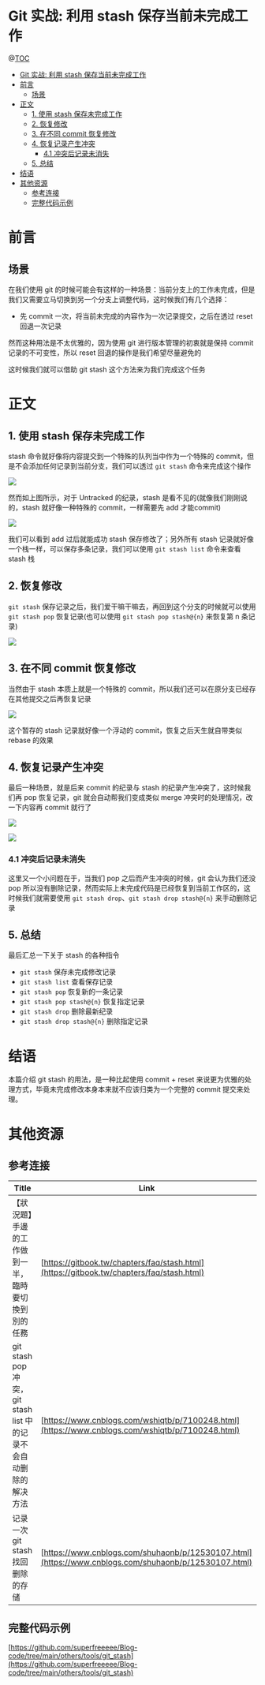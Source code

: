 # Git 实战: 利用 stash 保存当前未完成工作

@[TOC](文章目录)

<!-- TOC -->

- [Git 实战: 利用 stash 保存当前未完成工作](#git-实战-利用-stash-保存当前未完成工作)
- [前言](#前言)
  - [场景](#场景)
- [正文](#正文)
  - [1. 使用 stash 保存未完成工作](#1-使用-stash-保存未完成工作)
  - [2. 恢复修改](#2-恢复修改)
  - [3. 在不同 commit 恢复修改](#3-在不同-commit-恢复修改)
  - [4. 恢复记录产生冲突](#4-恢复记录产生冲突)
    - [4.1 冲突后记录未消失](#41-冲突后记录未消失)
  - [5. 总结](#5-总结)
- [结语](#结语)
- [其他资源](#其他资源)
  - [参考连接](#参考连接)
  - [完整代码示例](#完整代码示例)

<!-- /TOC -->

# 前言

## 场景

在我们使用 git 的时候可能会有这样的一种场景：当前分支上的工作未完成，但是我们又需要立马切换到另一个分支上调整代码，这时候我们有几个选择：

- 先 commit 一次，将当前未完成的内容作为一次记录提交，之后在透过 reset 回退一次记录

然而这种用法是不太优雅的，因为使用 git 进行版本管理的初衷就是保持 commit 记录的不可变性，所以 reset 回退的操作是我们希望尽量避免的

这时候我们就可以借助 git stash 这个方法来为我们完成这个任务

# 正文

## 1. 使用 stash 保存未完成工作

stash 命令就好像将内容提交到一个特殊的队列当中作为一个特殊的 commit，但是不会添加任何记录到当前分支，我们可以透过 `git stash` 命令来完成这个操作

![](https://picures.oss-cn-beijing.aliyuncs.com/img/git_stash_sample1_untracked.png)

然而如上图所示，对于 Untracked 的纪录，stash 是看不见的(就像我们刚刚说的，stash 就好像一种特殊的 commit，一样需要先 add 才能commit)

![](https://picures.oss-cn-beijing.aliyuncs.com/img/git_stash_sample2_list.png)

我们可以看到 add 过后就能成功 stash 保存修改了；另外所有 stash 记录就好像一个栈一样，可以保存多条记录，我们可以使用 `git stash list` 命令来查看 stash 栈

## 2. 恢复修改

`git stash` 保存记录之后，我们爱干嘛干嘛去，再回到这个分支的时候就可以使用 `git stash pop` 恢复记录(也可以使用 `git stash pop stash@{n}` 来恢复第 n 条记录)

![](https://picures.oss-cn-beijing.aliyuncs.com/img/git_stash_sample3_pop.png)

## 3. 在不同 commit 恢复修改

当然由于 stash 本质上就是一个特殊的 commit，所以我们还可以在原分支已经存在其他提交之后再恢复记录

![](https://picures.oss-cn-beijing.aliyuncs.com/img/git_stash_sample4_pop_after_commit.png)

这个暂存的 stash 记录就好像一个浮动的 commit，恢复之后天生就自带类似 rebase 的效果

## 4. 恢复记录产生冲突

最后一种场景，就是后来 commit 的纪录与 stash 的纪录产生冲突了，这时候我们再 pop 恢复记录，git 就会自动帮我们变成类似 merge 冲突时的处理情况，改一下内容再 commit 就行了

![](https://picures.oss-cn-beijing.aliyuncs.com/img/git_stash_sample5_conflict1.png)

![](https://picures.oss-cn-beijing.aliyuncs.com/img/git_stash_sample5_conflict2.png)

### 4.1 冲突后记录未消失

这里又一个小问题在于，当我们 pop 之后而产生冲突的时候，git 会认为我们还没 pop 所以没有删除记录，然而实际上未完成代码是已经恢复到当前工作区的，这时候我们就需要使用 `git stash drop`、`git stash drop stash@{n}` 来手动删除记录

## 5. 总结

最后汇总一下关于 stash 的各种指令

- `git stash` 保存未完成修改记录
- `git stash list` 查看保存记录
- `git stash pop` 恢复新的一条记录
- `git stash pop stash@{n}` 恢复指定记录
- `git stash drop` 删除最新纪录
- `git stash drop stash@{n}` 删除指定记录

# 结语

本篇介绍 git stash 的用法，是一种比起使用 commit + reset 来说更为优雅的处理方式，毕竟未完成修改本身本来就不应该归类为一个完整的 commit 提交来处理。

# 其他资源

## 参考连接

| Title                                                             | Link                                                                                                 |
| ----------------------------------------------------------------- | ---------------------------------------------------------------------------------------------------- |
| 【狀況題】手邊的工作做到一半，臨時要切換到別的任務                | [https://gitbook.tw/chapters/faq/stash.html](https://gitbook.tw/chapters/faq/stash.html)             |
| git stash pop 冲突，git stash list 中的记录不会自动删除的解决方法 | [https://www.cnblogs.com/wshiqtb/p/7100248.html](https://www.cnblogs.com/wshiqtb/p/7100248.html)     |
| 记录一次git stash找回删除的存储                                   | [https://www.cnblogs.com/shuhaonb/p/12530107.html](https://www.cnblogs.com/shuhaonb/p/12530107.html) |

## 完整代码示例

[https://github.com/superfreeeee/Blog-code/tree/main/others/tools/git_stash](https://github.com/superfreeeee/Blog-code/tree/main/others/tools/git_stash)
